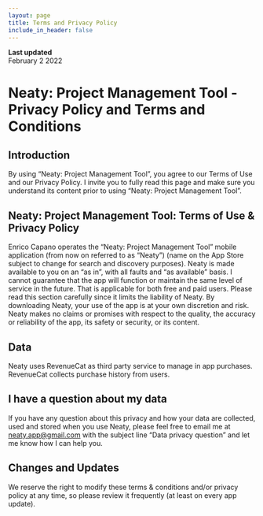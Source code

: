 ```yaml
---
layout: page
title: Terms and Privacy Policy
include_in_header: false
---
```


**Last updated**  
February 2 2022

# Neaty: Project Management Tool - Privacy Policy and Terms and Conditions
## Introduction
By using “Neaty: Project Management Tool”, you agree to our Terms of Use and our Privacy Policy. I invite you to fully read this page and make sure you understand its content prior to using “Neaty: Project Management Tool”.

## Neaty: Project Management Tool: Terms of Use & Privacy Policy
Enrico Capano operates the “Neaty: Project Management Tool” mobile application (from now on referred to as “Neaty”) (name on the App Store subject to change for search and discovery purposes).
Neaty is made available to you on an “as in”, with all faults and “as available” basis. I cannot guarantee that the app will function or maintain the same level of service in the future. That is applicable for both free and paid users.
Please read this section carefully since it limits the liability of Neaty. By downloading Neaty, your use of the app is at your own discretion and risk. Neaty makes no claims or promises with respect to the quality, the accuracy or reliability of the app, its safety or security, or its content.

## Data
Neaty uses RevenueCat as third party service to manage in app purchases. RevenueCat collects purchase history from users.

## I have a question about my data
If you have any question about this privacy and how your data are collected, used and stored when you use Neaty, please feel free to email me at neaty.app@gmail.com with the subject line “Data privacy question” and let me know how I can help you.
<br>

## Changes and Updates
We reserve the right to modify these terms & conditions and/or privacy policy at any time, so please review it frequently (at least on every app update).
